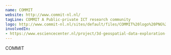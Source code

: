 ```yaml
---
name: COMMIT
website: http://www.commit-nl.nl/
tagLine: COMMIT A Public-private ICT research community
logo: http://www.commit-nl.nl/sites/default/files/COMMIT%20logo%20PNG%202000x818.png
involvedIn:
- https://www.esciencecenter.nl/project/3d-geospatial-data-exploration-for-modern-risk-management-systems
---
```

COMMIT
